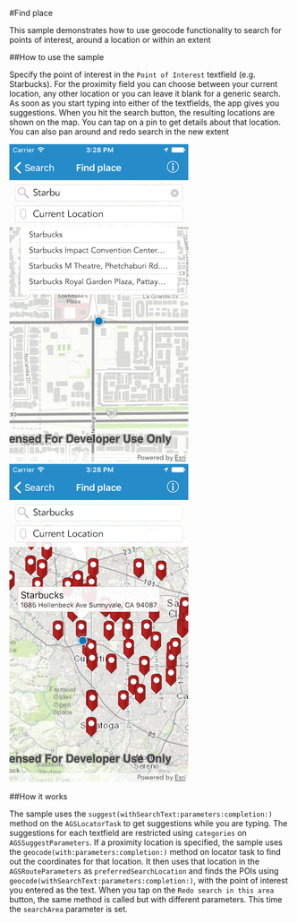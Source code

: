 #Find place

This sample demonstrates how to use geocode functionality to search for points of interest, around a location or within an extent


##How to use the sample

Specify the point of interest in the `Point of Interest` textfield (e.g. Starbucks). For the proximity field you can choose between your current location, any other location or you can leave it blank for a generic search. As soon as you start typing into either of the textfields, the app gives you suggestions. When you hit the search button, the resulting locations are shown on the map. You can tap on a pin to get details about that location. You can also pan around and redo search in the new extent


![](image1.png)
![](image2.png)


##How it works

The sample uses the `suggest(withSearchText:parameters:completion:)` method on the `AGSLocatorTask` to get suggestions while you are typing. The suggestions for each textfield are restricted using `categories` on `AGSSuggestParameters`. If a proximity location is specified, the sample uses the `geocode(with:parameters:completion:)` method on locator task to find out the coordinates for that location. It then uses that location in the `AGSRouteParameters` as `preferredSearchLocation` and finds the POIs using `geocode(withSearchText:parameters:completion:)`, with the point of interest you entered as the text. When you tap on the `Redo search in this area` button, the same method is called but with different parameters. This time the `searchArea` parameter is set. 


